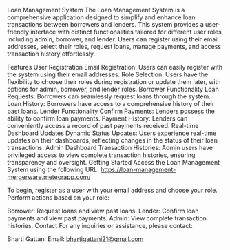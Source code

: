 
Loan Management System
The Loan Management System is a comprehensive application designed to simplify and enhance loan transactions between borrowers and lenders. This system provides a user-friendly interface with distinct functionalities tailored for different user roles, including admin, borrower, and lender. Users can register using their email addresses, select their roles, request loans, manage payments, and access transaction history effortlessly.

Features
User Registration
Email Registration: Users can easily register with the system using their email addresses.
Role Selection: Users have the flexibility to choose their roles during registration or update them later, with options for admin, borrower, and lender roles.
Borrower Functionality
Loan Requests: Borrowers can seamlessly request loans through the system.
Loan History: Borrowers have access to a comprehensive history of their past loans.
Lender Functionality
Confirm Payments: Lenders possess the ability to confirm loan payments.
Payment History: Lenders can conveniently access a record of past payments received.
Real-time Dashboard Updates
Dynamic Status Updates: Users experience real-time updates on their dashboards, reflecting changes in the status of their loan transactions.
Admin Dashboard
Transaction Histories: Admin users have privileged access to view complete transaction histories, ensuring transparency and oversight.
Getting Started
Access the Loan Management System using the following URL: https://loan-management-mergerware.meteorapp.com/

To begin, register as a user with your email address and choose your role. Perform actions based on your role:

Borrower: Request loans and view past loans.
Lender: Confirm loan payments and view past payments.
Admin: View complete transaction histories.
Contact
For any inquiries or assistance, please contact:

Bharti Gattani
Email: bhartigattani21@gmail.com
